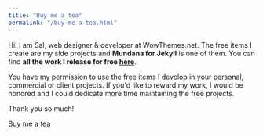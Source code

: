 ```yaml
---
title: "Buy me a tea"
permalink: "/buy-me-a-tea.html"
---
```


Hi! I am Sal, web designer & developer at WowThemes.net. The free items I create are my side projects and **Mundana for Jekyll** is one of them. You can find **all the work I release for free [here](https://www.paypal.com/cgi-bin/webscr?cmd=_donations&business=2LLPUSZSA3NGA&currency_code=USD&source=url)**.

You have my permission to use the free items I develop in your personal, commercial or client projects. If you'd like to reward my work, I would be honored and I could dedicate more time maintaining the free projects.

Thank you so much!

<a class="btn btn-danger" href="https://www.wowthemes.net/donate/">Buy me a tea</a>
